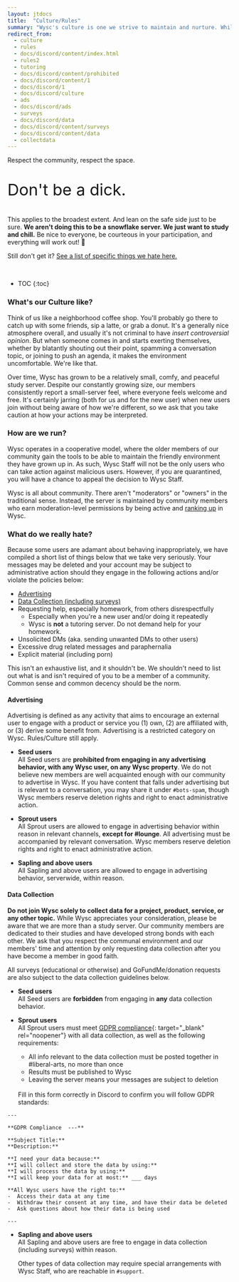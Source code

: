 ```yaml
---
layout: jtdocs
title:  "Culture/Rules"
summary: "Wysc's culture is one we strive to maintain and nurture. While we don't have a laundry list of rules, our administrative policy towards user behavior is simple and direct."
redirect_from:
  - culture
  - rules
  - docs/discord/content/index.html
  - rules2
  - tutoring
  - docs/discord/content/prohibited
  - docs/discord/content/1
  - docs/discord/1
  - docs/discord/culture
  - ads
  - docs/discord/ads
  - surveys
  - docs/discord/data
  - docs/discord/content/surveys
  - docs/discord/content/data
  - collectdata
---
```


Respect the community, respect the space.

<p class="p-4" style="font-size:36px">Don't be a dick.</p>

This applies to the broadest extent. And lean on the safe side just to be sure. **We aren't doing this to be a snowflake server. We just want to study and chill.** Be nice to everyone, be courteous in your participation, and everything will work out! 🌸

Still don't get it? [See a list of specific things we hate here.](#what-do-we-really-hate)



<br>

* TOC
{:toc}


### What's our Culture like?

Think of us like a neighborhood coffee shop. You'll probably go there to catch up with some friends, sip a latte, or grab a donut. It's a generally nice atmosphere overall, and usually it's not criminal to have *insert controversial opinion*. But when someone comes in and starts exerting themselves, whether by blatantly shouting out their point, spamming a conversation topic, or joining to push an agenda, it makes the environment uncomfortable. We're like that. 

Over time, Wysc has grown to be a relatively small, comfy, and peaceful study server. Despite our constantly growing size, our members consistently report a small-server feel, where everyone feels welcome and free. It's certainly jarring (both for us and for the new user) when new users join without being aware of how we're different, so we ask that you take caution at how your actions may be interpreted.

### How are we run?

Wysc operates in a cooperative model, where the older members of our community gain the tools to be able to maintain the friendly environment they have grown up in. As such, Wysc Staff will not be the only users who can take action against malicious users. However, if you are quarantined, you will have a chance to appeal the decision to Wysc Staff.

Wysc is all about community. There aren't "moderators" or "owners" in the traditional sense. Instead, the server is maintained by community members who earn moderation-level permissions by being active and [ranking up](/docs/ranks) in Wysc.


### What do we really hate?

Because some users are adamant about behaving inappropriately, we have compiled a short list of things below that we take very seriously. Your messages may be deleted and your account may be subject to administrative action should they engage in the following actions and/or violate the policies below:

- [Advertising](#advertising)
- [Data Collection (including surveys)](#data-collection)
- Requesting help, especially homework, from others disrespectfully
  - Especially when you're a new user and/or doing it repeatedly
  - Wysc is **not** a tutoring server. Do not demand help for your homework.
- Unsolicited DMs (aka. sending unwanted DMs to other users)
- Excessive drug related messages and paraphernalia
- Explicit material (including porn)

This isn't an exhaustive list, and it shouldn't be. We shouldn't need to list out what is and isn't required of you to be a member of a community. Common sense and common decency should be the norm.



#### Advertising

Advertising is defined as any activity that aims to encourage an external user to engage with a product or service you (1) own, (2) are affiliated with, or (3) derive some benefit from. Advertising is a restricted category on Wysc. Rules/Culture still apply.

- **Seed users**  
  All Seed users are **prohibited from engaging in any advertising behavior, with any Wysc user, on any Wysc property**. We do not believe new members are well acquainted enough with our community to advertise in Wysc. If you have content that falls under advertising but is relevant to a conversation, you may share it under `#bots-spam`, though Wysc members reserve deletion rights and right to enact administrative action.  

- **Sprout users**  
  All Sprout users are allowed to engage in advertising behavior within reason in relevant channels, **except for #lounge**. All advertising must be accompanied by relevant conversation. Wysc members reserve deletion rights and right to enact administrative action.  

- **Sapling and above users**  
  All Sapling and above users are allowed to engage in advertising behavior, serverwide, within reason.


#### Data Collection

**Do not join Wysc solely to collect data for a project, product, service, or any other topic.** While Wysc appreciates your consideration, please be aware that we are more than a study server. Our community members are dedicated to their studies and have developed strong bonds with each other. We ask that you respect the communal environment and our members' time and attention by only requesting data collection after you have become a member in good faith.

All surveys (educational or otherwise) and GoFundMe/donation requests are also subject to the data collection guidelines below.

- **Seed users**  
  All Seed users are **forbidden** from engaging in **any** data collection behavior.  

- **Sprout users**  
  All Sprout users must meet [GDPR compliance](https://gdpr.eu/what-is-gdpr/){: target="_blank" rel="noopener"} with all data collection, as well as the following requirements:  
    - All info relevant to the data collection must be posted together in #liberal-arts, no more than once
    - Results must be published to Wysc
    - Leaving the server means your messages are subject to deletion
    
  <br>
  Fill in this form correctly in Discord to confirm you will follow GDPR standards:

```
---

**GDPR Compliance  ---**

**Subject Title:** 
**Description:** 

**I need your data because:** 
**I will collect and store the data by using:** 
**I will process the data by using:** 
**I will keep your data for at most:** ___ days

**All Wysc users have the right to:**
-  Access their data at any time
-  Withdraw their consent at any time, and have their data be deleted
-  Ask questions about how their data is being used

---
```  

- **Sapling and above users**  
  All Sapling and above users are free to engage in data collection (including surveys) within reason.
    
  Other types of data collection may require special arrangements with Wysc Staff, who are reachable in `#support`.
